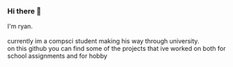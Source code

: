 ### Hi there 👋

I'm ryan.  <br><br>
currently im a compsci student making his way through university. <br>
on this github you can find some of the projects that ive worked on both for school assignments and for hobby  

<!--
**rmcs9/rmcs9** is a ✨ _special_ ✨ repository because its `README.md` (this file) appears on your GitHub profile.

Here are some ideas to get you started:

- 🔭 I’m currently working on ...
- 🌱 I’m currently learning ...
- 👯 I’m looking to collaborate on ...
- 🤔 I’m looking for help with ...
- 💬 Ask me about ...
- 📫 How to reach me: ...
- 😄 Pronouns: ...
- ⚡ Fun fact: ...

 
-->

